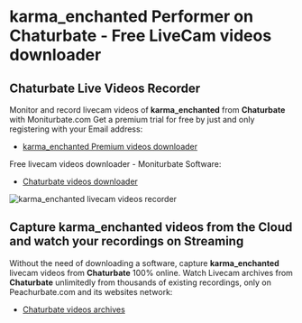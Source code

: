 # karma_enchanted Performer on Chaturbate - Free LiveCam videos downloader

## Chaturbate Live Videos Recorder

Monitor and record livecam videos of **karma_enchanted** from **Chaturbate** with Moniturbate.com
Get a premium trial for free by just and only registering with your Email address:
* [karma_enchanted Premium videos downloader](https://moniturbate.com/request-demo-licence-key.html)

Free livecam videos downloader - Moniturbate Software:
* [Chaturbate videos downloader](https://moniturbate.com/moniturbate-download-software.html)

![karma_enchanted livecam videos recorder](https://peachurnet.com/templates/moniturbate-software.png)


## Capture karma_enchanted videos from the Cloud and watch your recordings on Streaming

Without the need of downloading a software, capture **karma_enchanted** livecam videos from **Chaturbate** 100% online.
Watch Livecam archives from **Chaturbate** unlimitedly from thousands of existing recordings, only on Peachurbate.com and its websites network:
* [Chaturbate videos archives](https://peachurnet.com/)